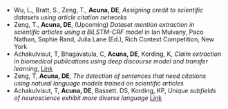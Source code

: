 - Wu, L., Bratt, S., Zeng, T., **Acuna, DE**, _Assigning credit to scientific datasets using article citation networks_
- Zeng, T., **Acuna, DE**, (Upcoming) _Dataset mention extraction in scientific articles using a BiLSTM-CRF model_ in Ian Mulvany, Paco Nathan, Sophie Rand, Julia Lane (Ed.), Rich Context Competition, New York
- Achakulvisut, T, Bhagavatula, C, **Acuna, DE**, Kording, K, _Claim extraction in biomedical publications using deep discourse model and transfer learning_, [Link](https://arxiv.org/pdf/1907.00962.pdf)
- Zeng, T, **Acuna, DE**, _The detection of sentences that need citations using natural language models trained on scientific articles_
- Achakulvisut, T, **Acuna, DE**, Bassett. DS, Kording, KP, _Unique subfields of neuroscience 
exhibit more diverse language_ [Link](https://github.com/titipata/language-variability-neuro/blob/master/manuscript/unique_subfields_achakulvisut.pdf)
